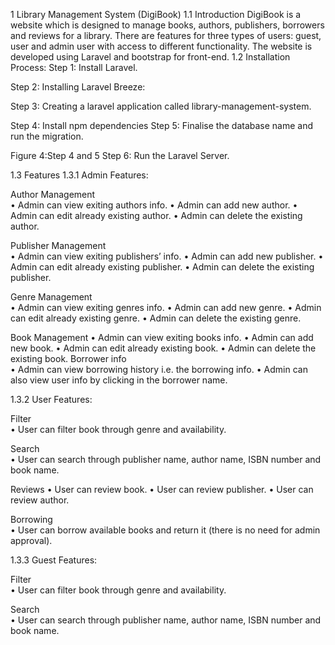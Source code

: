 1	Library Management System (DigiBook) 
1.1	Introduction
DigiBook is a website which is designed to manage books, authors, publishers, borrowers and reviews for a library. There are features for three types of users: guest, user and admin user with access to different functionality. The website is developed using Laravel and bootstrap for front-end.
1.2	Installation Process:
Step 1: Install Laravel.


Step 2: Installing Laravel Breeze:
 

Step 3: Creating a laravel application called library-management-system.

Step 4: Install npm dependencies
Step 5: Finalise the database name and run the migration.
 
Figure 4:Step 4 and 5
Step 6: Run the Laravel Server.


1.3	Features
1.3.1	Admin Features:

Author Management	
•	Admin can view exiting authors info.
•	Admin can add new author.
•	Admin can edit already existing author.
•	Admin can delete the existing author.

Publisher Management	
•	Admin can view exiting publishers’ info.
•	Admin can add new publisher.
•	Admin can edit already existing publisher.
•	Admin can delete the existing publisher.

Genre Management	
•	Admin can view exiting genres info.
•	Admin can add new genre.
•	Admin can edit already existing genre.
•	Admin can delete the existing genre.

Book Management	
•	Admin can view exiting books info.
•	Admin can add new book.
•	Admin can edit already existing book.
•	Admin can delete the existing book.
Borrower info	
•	Admin can view borrowing history i.e. the borrowing info.
•	Admin can also view user info by clicking in the borrower name.

1.3.2	User Features:

Filter	
•	User can filter book through genre and availability.

Search	
•	User can search through publisher name, author name, ISBN number and book name.

Reviews	
•	User can review book.
•	User can review publisher.
•	User can review author.

Borrowing 	
•	User can borrow available books and return it (there is no need for admin approval).

1.3.3	Guest Features:

Filter	
•	User can filter book through genre and availability.

Search	
•	User can search through publisher name, author name, ISBN number and book name.

